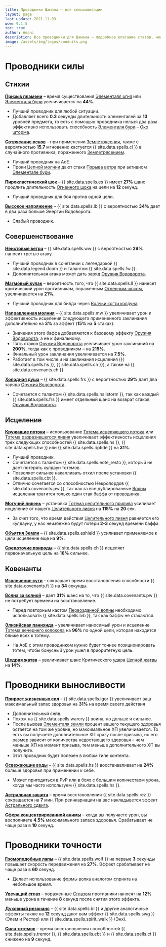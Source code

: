 ```yaml
---
title: Проводники Шамана – все специализации 
layout: page
last_update: 2021-11-03
wow: 9.1.5
toc: true
author: Amani
description: Все проводники для Шамана – подробное описание статов, нюансы механики, рекомендации по выбору.
image: /assets/img/logos/conduits.png
---
```


# Проводники силы

## Стихии

<a href="https://ru.wowhead.com/spell=338303?ilvl=252" target="blank" data-wh-icon-size="medium" >**Призыв пламени**</a> – время существования [Элементаля огня](https://ru.wowhead.com/spell=198067) или [Элементаля бури](https://ru.wowhead.com/spell=192249) увеличивается на **44%**.

* Лучший проводник для любой ситуации.
* Добавляет всего **0.3** секунды длительности элементалей за **13** уровней предмета, то есть с помощью проводника нельзя два раза эффективно использовать способность [Элементаля бури](https://ru.wowhead.com/spell=192249) – [Око шторма](https://ru.wowhead.com/spell=157375/).

<a href="https://ru.wowhead.com/spell=338252?ilvl=252" target="blank" data-wh-icon-size="medium" >**Сотрясание основ**</a> – при применении [Землетрясения](https://ru.wowhead.com/spell=61882), также с вероятностью **15.7** мгновенно кастуется {{ site.data.spells.cl }} в случайного противника, пораженного [Землетрясением](https://ru.wowhead.com/spell=61882).

* Лучший проводник на АоЕ.
* Проки [Цепной молнии](https://ru.wowhead.com/spell=188443) дают стаки [Порыва ветра](https://ru.wowhead.com/spell=263806) при активном [Элементале бури](https://ru.wowhead.com/spell=192249).

<a href="https://ru.wowhead.com/spell=345594?ilvl=252" target="blank" data-wh-icon-size="medium" >**Пирокластический шок**</a> – {{ site.data.spells.es }} имеет **27%** шанс продлить длительность [Огненного шока](https://ru.wowhead.com/spell=188389) на цели на **12** секунд.

* Лучший проводник для боя против одной цели.

<a href="https://ru.wowhead.com/spell=338131?ilvl=252" target="blank" data-wh-icon-size="medium" >**Высокое напряжение**</a> – {{ site.data.spells.lb }} с вероятностью **34%** дает в два раза больше Энергии Водоворота.

* Слабый проводник.

## Совершенствование

<a href="https://ru.wowhead.com/spell=338318?ilvl=252" target="blank" data-wh-icon-size="medium" >**Неистовые ветра**</a> – {{ site.data.spells.ww }} с вероятностью **29%** наносит третью атаку.

* Лучший проводник в сочетании с легендаркой {{ site.data.legend.doom }} и талантом {{ site.data.spells.fw }}.
* Дополнительная атака может дать заряд [Оружия Водоворота](https://ru.wowhead.com/spell=187880).

<a href="https://ru.wowhead.com/spell=338331?ilvl=252" target="blank" data-wh-icon-size="medium" >**Магмовый кулак**</a> – вероятность того, что {{ site.data.spells.ll }} нанесет критический урон противникам, пораженным [Огненным шоком](https://ru.wowhead.com/spell=188389), увеличивается на **21%**.

* Лучший проводник для билда через [Волчьи когти колдуна](https://ru.wowhead.com/spell=335897).

<a href="https://ru.wowhead.com/spell=338322?ilvl=252" target="blank" data-wh-icon-size="medium" >**Направленная молния**</a> – {{ site.data.spells.mw }} увеличивает урон и эффективность исцеления следующего примененного заклинания дополнительно на **3%** за эффект (**15%** на **5** стаках).

* Значения этого баффа добавляются к базовому эффекту [Оружия Водоворота](https://ru.wowhead.com/spell=187880), а не к финальному.
* Пять стаков [Оружия Водоворота](https://ru.wowhead.com/spell=187880) увеличивает урон заклинаний на **200%**, тогда как с проводником – на **215%**.
* Финальный урон заклинания увеличивается на **7.5%**.
* Работает в том числе и на заклинания исцеления ({{ site.data.spells.hs }}, {{ site.data.spells.ch }}), а также на {{ site.data.covenants.ch }}.

<a href="https://ru.wowhead.com/spell=338325?ilvl=252" target="blank" data-wh-icon-size="medium" >**Холодная душа**</a> – {{ site.data.spells.frs }} с вероятностью **29%** дает два заряда [Оружия Водоворота](https://ru.wowhead.com/spell=187880).

* Сочетается с талантом {{ site.data.spells.hailstorm }}, так как каждый {{ site.data.spells.frs }} имеет отдельный шанс на возврат стаков [Оружия Водоворота](https://ru.wowhead.com/spell=187880).

## Исцеление

<a href="https://ru.wowhead.com/spell=338339?ilvl=252" target="blank" data-wh-icon-size="medium" >**Кружащие потоки**</a> – использование [Тотема исцеляющего потока](https://ru.wowhead.com/spell=5394) или [Тотема разразившегося ливня](https://ru.wowhead.com/spell=) увеличивает эффективность исцеления трех следующих способностей {{ site.data.spells.hs }}, {{ site.data.spells.hw }} или {{ site.data.spells.riptide }} на **31%**.

* Лучший проводник.
* Сочетается с талантом {{ site.data.spells.eote_resto }}, который не дает потерять кулдаун тотемов.
* Позволяет сильнее накапливать отхил после установки {{ site.data.spells.cbt }}.
* Отлично сочетается со способностью Некролордов {{ site.data.covenants.pw }}, так как за все дублированные [Волны исцеления](https://ru.wowhead.com/spell=77472) тратится только один стак баффа от проводника.

<a href="https://ru.wowhead.com/spell=338343?ilvl=252" target="blank" data-wh-icon-size="medium" >**Могучий ливень**</a> – установка [Тотема целительного прилива](https://ru.wowhead.com/spell=108280) усиливает исцеление от нашего [Целительного ливня](https://ru.wowhead.com/spell=73920) на **115%** на **20** сек.

* За счет того, что время действия [Целительного ливня](https://ru.wowhead.com/spell=73920) равняется его кулдауну, у нас неизбежно будут потери **2-3** секунд времени баффа.
 
<a href="https://ru.wowhead.com/spell=338329?ilvl=252" target="blank" data-wh-icon-size="medium" >**Объятия Земли**</a> – {{ site.data.spells.eshield }} усиливает применяемое к цели исцеление еще на **9%**.

<a href="https://ru.wowhead.com/spell=338346?ilvl=252" target="blank" data-wh-icon-size="medium" >**Средоточие природы**</a> – {{ site.data.spells.ch }} исцеляет первоначальную цель на **16%** сильнее.

## Ковенанты

<a href="https://ru.wowhead.com/spell=339183?ilvl=252" target="blank" data-wh-icon-size="medium" >**Извлечение сути**</a> – сокращает время восстановления способности {{ site.data.covenants.ft }} на **34** секунды.  

<a href="https://ru.wowhead.com/spell=339186?ilvl=252" target="blank" data-wh-icon-size="medium" >**Волна за волной**</a> – дает **31%** шанс на то, что {{ site.data.covenants.pw }} не потребует времени на восстановление.

* Перед повторным кастом [Первозданной волны](https://ru.wowhead.com/spell=326059) необходимо использовать {{ site.data.spells.lvb }}, так как баффы не стакаются.  

<a href="https://ru.wowhead.com/spell=339182?ilvl=252" target="blank" data-wh-icon-size="medium" >**Элизийская панихида**</a> – увеличивает наносимый урон и исцеление [Тотема вечернего колокола](https://ru.wowhead.com/spell=324386) на **96%** по одной цели, которая находится ближе всех к тотему.

* На АоЕ с этим проводником нужно будет точнее позиционировать тотем, чтобы бонусный урон ушел в приоритетную цель.  

<a href="https://ru.wowhead.com/spell=339185?ilvl=252" target="blank" data-wh-icon-size="medium" >**Щедрая жатва**</a> – увеличивает шанс Критического удара [Цепной жатвы](https://ru.wowhead.com/spell=320674) на **14%**.

# Проводники выносливости

<a href="https://ru.wowhead.com/spell=337981?ilvl=252" target="blank" data-wh-icon-size="medium" >**Прирост жизненных сил**</a> – {{ site.data.spells.igor }} увеличивает ваш максимальный запас здоровья на **31%** на время своего действия

* Дополнительный сейв.  
* Похож на {{ site.data.spells.warcry }} воина, но дольше и сильнее.  
* После вызова [Элементаля земли](https://ru.wowhead.com/spell=198103) процент вашего текущего здоровья остается на том же уровне, но максимальное ХП увеличивается. То есть вы получаете дополнительное ХП сразу после призыва, но его размер зависит от количества недостающего здоровья – чем меньше ХП на момент призыва, тем меньше дополнительного ХП вы получите.
* Этот проводник будет полезен в любом типе контента.

<a href="https://ru.wowhead.com/spell=337974?ilvl=252" target="blank" data-wh-icon-size="medium" >**Освежающие воды**</a> – {{ site.data.spells.hs }} восстанавливает на **24%** больше здоровья при применении к себе.

* Может пригодиться в PvP или в боях с большим количеством урона, когда мы часто используем {{ site.data.spells.hs }}.  

<a href="https://ru.wowhead.com/spell=337964?ilvl=252" target="blank" data-wh-icon-size="medium" >**Астральная защита**</a> – время восстановления {{ site.data.spells.rez }} сокращается на **7** мин. При реинкарнации на вас накладывется эффект [Астрального сдвига](https://ru.wowhead.com/spell=108271).

<a href="https://ru.wowhead.com/spell=357888?ilvl=252" target="blank" data-wh-icon-size="medium" >**Сфера концентрированной анимы**</a> – когда вы получаете урон, вы восполняете **4.5%** максимального запаса здоровья. Срабатывает не чаще раза в **10** секунд.

# Проводники точности

<a href="https://ru.wowhead.com/spell=338033?ilvl=252" target="blank" data-wh-icon-size="medium" >**Громоподобные лапы**</a> – {{ site.data.spells.wolf }} на первые **3** секунды повышает скорость передвижения на **27%**. Эффект срабатывает не чаще раза в **60** секунд.  

* Делает использование формы волка аналогом спринта на небольшое время.  

<a href="https://ru.wowhead.com/spell=338054?ilvl=252" target="blank" data-wh-icon-size="medium" >**Увечащий сглаз**</a> – пораженные [Сглазом](https://ru.wowhead.com/spell=51514) противники наносят на **12%** меньше урона в течение **8** секунд после снятия этого эффекта.

<a href="https://ru.wowhead.com/spell=338048?ilvl=252" target="blank" data-wh-icon-size="medium" >**Духовный резонанс**</a> – {{ site.data.spells.bl }} и другие аналогичные эффекты также на **12** секунд дают вам эффект {{ site.data.spells.swg }} (Элем и Рестор) или {{ site.data.spells.spirit_walk }} (Энх).

<a href="https://ru.wowhead.com/spell=338042?ilvl=252" target="blank" data-wh-icon-size="medium" >**Сила тотемов**</a> – время восстановления способностей {{ site.data.spells.tremor }}, {{ site.data.spells.ebt }} и {{ site.data.spells.ct }} снижено на **9** секунд.
